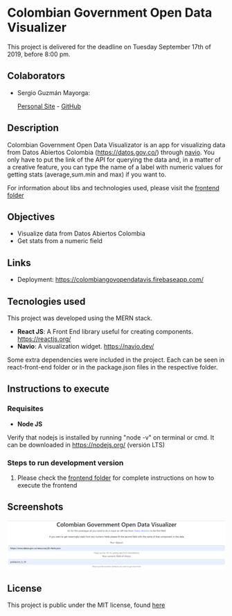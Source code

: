 # Colombian Government Open Data Visualizer

This project is delivered for the deadline on Tuesday September 17th of 2019, before 8:00 pm.

## Colaborators

- Sergio Guzmán Mayorga:

  [Personal Site](https://sguzmanm.github.io/i-am-sergio-guzman/) - [GitHub](https://github.com/sguzmanm)

## Description

Colombian Government Open Data Visualizator is an app for visualizing data from Datos Abiertos Colombia (https://datos.gov.co/) through [navio](https://navio.dev/). You only have to put the link of the API for querying the data and, in a matter of a creative feature, you can type the name of a label with numeric values for getting stats (average,sum.min and max) if you want to.

For information about libs and technologies used, please visit the [frontend folder](https://github.com/sguzmanm/ColombianGovOpenDataVis/tree/master/react-frontend)

## Objectives

- Visualize data from Datos Abiertos Colombia
- Get stats from a numeric field

## Links

- Deployment: https://colombiangovopendatavis.firebaseapp.com/

## Tecnologies used

This project was developed using the MERN stack.

- **React JS**: A Front End library useful for creating components. https://reactjs.org/
- **Navio**: A visualization widget. https://navio.dev/

Some extra dependencies were included in the project. Each can be seen in react-front-end folder or in the package.json files in the respective folder.

## Instructions to execute

### Requisites

- **Node JS**

Verify that nodejs is installed by running "node -v" on terminal or cmd. It can be downloaded in https://nodejs.org/ (versión LTS)

### Steps to run development version

1. Please check the [frontend folder](https://github.com/sguzmanm/ColombianGovOpenDataVis/tree/master/react-frontend) for complete instructions on how to execute the frontend

## Screenshots

![img](./ss.PNG)

## License

This project is public under the MIT license, found [here](https://github.com/sguzmanm/ColombianGovOpenDataVis/blob/master/LICENSE)

